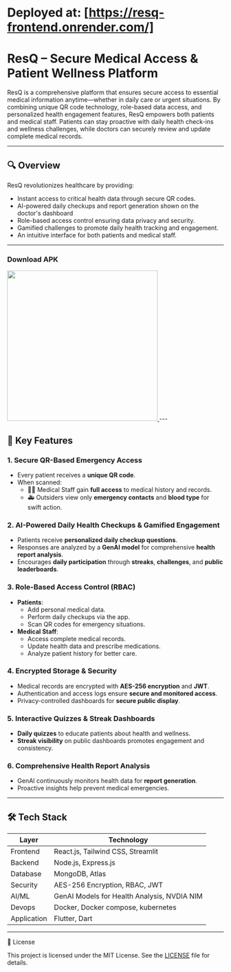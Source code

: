 # Deployed at: [https://resq-frontend.onrender.com/]

# ResQ – Secure Medical Access & Patient Wellness Platform 

ResQ is a comprehensive platform that ensures secure access to essential medical information anytime—whether in daily care or urgent situations. By combining unique QR code technology, role-based data access, and personalized health engagement features, ResQ empowers both patients and medical staff. Patients can stay proactive with daily health check-ins and wellness challenges, while doctors can securely review and update complete medical records.

---

## 🔍 Overview

ResQ revolutionizes healthcare by providing:
- Instant access to critical health data through secure QR codes.
- AI-powered daily checkups and report generation shown on the doctor's dashboard
- Role-based access control ensuring data privacy and security.
- Gamified challenges to promote daily health tracking and engagement.
- An intuitive interface for both patients and medical staff.

---


### Download APK

<a href="https://github.com/chetanr25/team_27_heretic/raw/refs/heads/main/app-release.apk">
<img src="https://camo.githubusercontent.com/2b0b605d77141fd0ff5f5aa8159f6121c4d4bd213d5ee2aba1753d678faaf28c/68747470733a2f2f692e6962622e636f2f71306d6463345a2f6765742d69742d6f6e2d6769746875622e706e67" width=350/>
</a>
---

## 🚀 Key Features

### 1. Secure QR-Based Emergency Access
- Every patient receives a **unique QR code**.
- When scanned:
  - 👨‍⚕️ Medical Staff gain **full access** to medical history and records.
  - 🚑 Outsiders view only **emergency contacts** and **blood type** for swift action.

### 2. AI-Powered Daily Health Checkups & Gamified Engagement
- Patients receive **personalized daily checkup questions**.
- Responses are analyzed by a **GenAI model** for comprehensive **health report analysis**.
- Encourages **daily participation** through **streaks**, **challenges**, and **public leaderboards**.

### 3. Role-Based Access Control (RBAC)
- **Patients**:
  - Add personal medical data.
  - Perform daily checkups via the app.
  - Scan QR codes for emergency situations.
- **Medical Staff**:
  - Access complete medical records.
  - Update health data and prescribe medications.
  - Analyze patient history for better care.

### 4. Encrypted Storage & Security
- Medical records are encrypted with **AES-256 encryption** and **JWT**.
- Authentication and access logs ensure **secure and monitored access**.
- Privacy-controlled dashboards for **secure public display**.

### 5. Interactive Quizzes & Streak Dashboards
- **Daily quizzes** to educate patients about health and wellness.
- **Streak visibility** on public dashboards promotes engagement and consistency.

### 6. Comprehensive Health Report Analysis
- GenAI continuously monitors health data for **report generation**.
- Proactive insights help prevent medical emergencies.

---

## 🛠️ Tech Stack

| Layer        | Technology        |
|--------------|-------------------|
| Frontend     | React.js, Tailwind CSS, Streamlit |
| Backend      | Node.js, Express.js |
| Database     | MongoDB, Atlas |
| Security     | AES-256 Encryption, RBAC, JWT |
| AI/ML        | GenAI Models for Health Analysis, NVDIA NIM |
| Devops       | Docker, Docker compose, kubernetes |
| Application  | Flutter, Dart |

---
📜 License

This project is licensed under the MIT License. See the [LICENSE](LICENSE) file for details.
